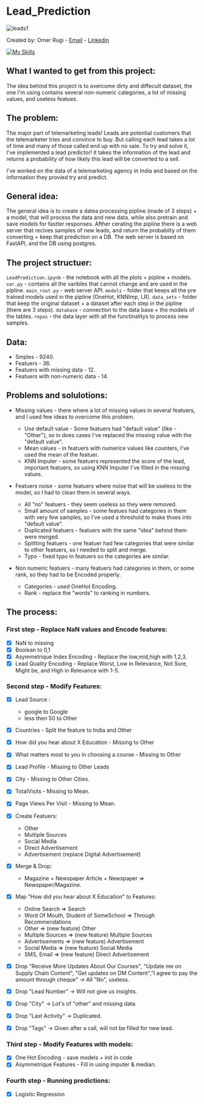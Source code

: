 # Lead_Prediction
![leads1](https://user-images.githubusercontent.com/57361655/187251593-3ab4c36d-5c7c-4c52-9325-7d28f75eed80.jpg)

Created by: Omer Rugi - [Email](mailto:omerihay@gmail.com) - [Linkedin](https://www.linkedin.com/in/omerugi/)

[![My Skills](https://skillicons.dev/icons?i=python,fastapi,postgres)](https://skillicons.dev)

## What I wanted to get from this project:
The idea behind this project is to overcome dirty and diffecult dataset, the one I'm using contains several non-numeric categories, a lot of missing values, and useless featues.

## The problem:
The major part of telemarketing leads!
Leads are potential customers that the telemarketer tries and convince to buy.
But calling each lead takes a lot of time and many of those called end up with no sale.
To try and solve it, I've implemented a lead predictor! it takes the information of the lead and returns a probability of how likely this lead will be converted to a sell.

I've  worked on the data of a telemarketing agency in India and based on the information they provied try and predict. 

## General idea:
The general idea is to create a datea processing pipline (made of 3 steps) + a model, that will process the data and new data. while also pretrain and save models for fastter responses.
Afther cerating the pipline there is a web server that recives samples of new leads, and return the probabilty of them converting + keep that prediction on a DB.
The web server is based on FastAPI, and the DB using postgres.

## The project structuer:
`LeadPrediction.ipynb` - the notebook with all the plots + pipline + models.
`var.py` - contains all the varibles that cannot change and are used in the pipline.
`main_rout.py` - web server API.
`models` - folder that keeps all the pre trained models used in the pipline (OneHot, KNNImp, LR).
`data_sets` - folder that keep the original dataset + a dataset after each step in the pipline (there are 3 steps).
`database` - connection to the data base + the models of the tables.
`repos` - the data layer with all the functinalitys to process new samples.

## Data:
* Smples - 9240.
* Featuers - 36.
* Featuers with missing data - 12.
* Featuers with non-numeric data - 14.

## Problems and solulotions:

* Missing values - there where a lot of missing values in several featuers, and I used few ideas to overcome this problem.
    * Use default value - Some featuers had "default value" (like - "Other"), so in does cases I've replaced the missing value with the "default value".
    * Mean values - in featuers with numerice values like counters, I've used the mean of the featuer.
    * KNN Imputer - some featuers represented the score of the lead, important featuers, so using KNN Imputer I've filled in the missing values.

* Featuers noise - some featuers where noise that will be useless to the model, so I had to clean them in several ways.
    * All "no" featuers - they seem useless so they were removed.
    * Small amount of samples - some featues had categories in them with very few samples, so I've used a threshold to make thoes into "default value".
    * Duplicated featuers - featuers with the same "idea" behind them were merged.
    * Splitting featuers - one featuer had few categories that were similar to other featuers, so I needed to split and merge.
    * Typo - fixed typo in featuers so the categories are similar.

* Non numeric featuers - many featuers had categories in them, or some rank, so they had to be Encoded properly.
    * Categories - used OneHot Encoding.
    * Rank - replace the "words" to ranking in numbers.



## The process:

### First step - Replace NaN values and Encode features:
- [x] NaN to missing
- [x] Boolean to 0,1
- [x] Asymmetrique Index Encoding - Replace the low,mid,high with 1,2,3.
- [x] Lead Quality Encoding - Replace Worst, Low in Relevance, Not Sure, Might be, and High in Relevance with 1-5.

### Second step - Modify Features:
- [x] Lead Source : 
    - google to Google
    - less then 50 to Other
- [x] Countries - Split the feature to India and Other
- [x] How did you hear about X Education - Missing to Other
- [x] What matters most to you in choosing a course - Missing to Other
- [x] Lead Profile - Missing to Other Leads
- [x] City - Missing to Other Cities.

- [x] TotalVisits - Missing to Mean.
- [x] Page Views Per Visit - Missing to Mean.
- [x] Create Featuers:
    - Other
    - Multiple Sources
    - Social Media
    - Direct Advertisement
    - Advertisement (replace Digital Advertisement)
- [x] Merge & Drop:
    - Magazine + Newspaper Article + Newspaper => Newspaper/Magazine.
- [x] Map "How did you hear about X Education" to Features:
    - Online Search => Search
    - Word Of Mouth, Student of SomeSchool => Through Recommendations
    - Other => (new feature) Other
    - Multiple Sources => (new feature) Multiple Sources
    - Advertisements => (new feature) Advertisement
    - Social Media => (new feature) Social Media
    - SMS, Email => (new feature) Direct Advertisement
- [x] Drop "Receive More Updates About Our Courses", "Update me on Supply Chain Content", "Get updates on DM Content","I agree to pay the amount through cheque" -> All "No", useless.
- [x] Drop "Lead Number" -> Will not give us insights.
- [x] Drop "City" -> Lot's of "other" and missing data.
- [x] Drop "Last Activity" -> Duplicated.
- [x] Drop "Tags" -> Given after a call, will not be filled for new lead.

### Third step - Modify Features with models:
- [x] One Hot Encoding - save models + init in code
- [x] Asymmetrique Features - Fill in using imputer & median.

### Fourth step - Running predictions:
- [x] Logistic Regression

